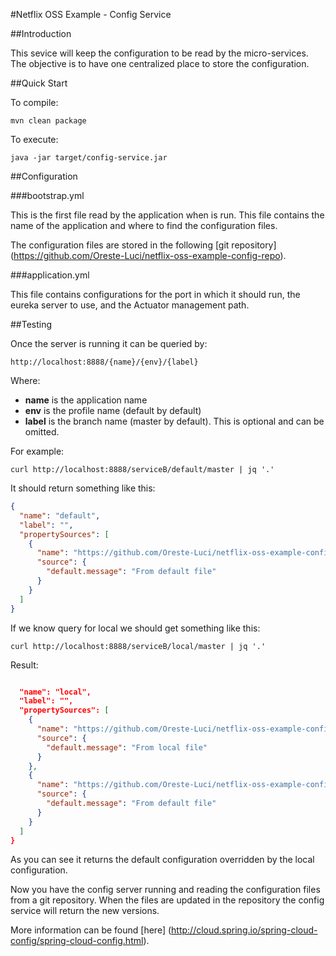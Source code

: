 #Netflix OSS Example - Config Service

##Introduction

This sevice will keep the configuration to be read by the micro-services. The objective is to have one centralized place to store the configuration.

##Quick Start

To compile:

```ShellSession
mvn clean package
```

To execute:

```ShellSession
java -jar target/config-service.jar
```

##Configuration

###bootstrap.yml

This is the first file read by the application when is run. This file contains the name of the application and where to find the configuration files.

The configuration files are stored in the following [git repository] (https://github.com/Oreste-Luci/netflix-oss-example-config-repo).

###application.yml

This file contains configurations for the port in which it should run, the eureka server to use, and the Actuator management path.

##Testing

Once the server is running it can be queried by:

```ShellSession
http://localhost:8888/{name}/{env}/{label}
```

Where:

* **name** is the application name
* **env** is the profile name (default by default)
* **label** is the branch name (master by default). This is optional and can be omitted.

For example:

```ShellSession
curl http://localhost:8888/serviceB/default/master | jq '.'
```

It should return something like this:

```json
{
  "name": "default",
  "label": "",
  "propertySources": [
    {
      "name": "https://github.com/Oreste-Luci/netflix-oss-example-config-repo/serviceB.properties",
      "source": {
        "default.message": "From default file"
      }
    }
  ]
}
```

If we know query for local we should get something like this:

```ShellSession
curl http://localhost:8888/serviceB/local/master | jq '.'
```

Result:

```json

  "name": "local",
  "label": "",
  "propertySources": [
    {
      "name": "https://github.com/Oreste-Luci/netflix-oss-example-config-repo/serviceB-local.properties",
      "source": {
        "default.message": "From local file"
      }
    },
    {
      "name": "https://github.com/Oreste-Luci/netflix-oss-example-config-repo/serviceB.properties",
      "source": {
        "default.message": "From default file"
      }
    }
  ]
}
```

As you can see it returns the default configuration overridden by the local configuration.

Now you have the config server running and reading the configuration files from a git repository. When the files are updated in the repository the config service will return the new versions.

More information can be found [here] (http://cloud.spring.io/spring-cloud-config/spring-cloud-config.html).
